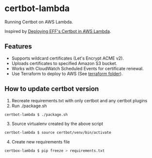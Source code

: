 # certbot-lambda

Running Certbot on AWS Lambda.

Inspired by [Deploying EFF's Certbot in AWS Lambda](https://arkadiyt.com/2018/01/26/deploying-effs-certbot-in-aws-lambda/).

## Features

- Supports wildcard certificates (Let's Encrypt ACME v2).
- Uploads certificates to specified Amazon S3 bucket.
- Works with CloudWatch Scheduled Events for certificate renewal.
- Use Terraform to deploy to AWS (See [terraform folder](terraform)).

## How to update certbot version

1. Recreate requirements.txt with only certbot and any certbot plugins
2. Run ./package.sh 
```bash
certbot-lambda $ ./package.sh
```
3. Source virtualenv created by the above script
```bash
certbot-lambda $ source certbot/venv/bin/activate
```
4. Create new requirements file
```bash
certbox-lambda $ pip freeze > requirements.txt
```

